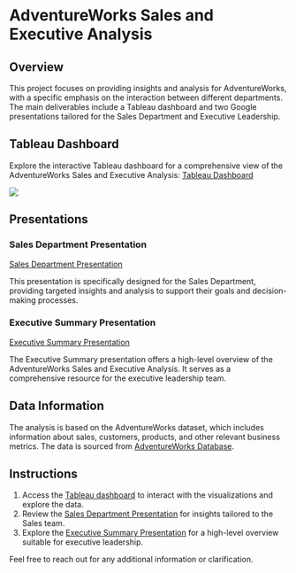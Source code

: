 # AdventureWorks Sales and Executive Analysis

## Overview

This project focuses on providing insights and analysis for AdventureWorks, with a specific emphasis on the interaction between different departments. The main deliverables include a Tableau dashboard and two Google presentations tailored for the Sales Department and Executive Leadership.

## Tableau Dashboard


Explore the interactive Tableau dashboard for a comprehensive view of the AdventureWorks Sales and Executive Analysis: [Tableau Dashboard](https://public.tableau.com/app/profile/esra.becker/viz/AdventureWorksSalesExecutive/Dashboard2)

<img src = "Adventure Works Sales.PNG">

## Presentations

### Sales Department Presentation

[Sales Department Presentation](https://docs.google.com/presentation/d/1WVibDRJl8nh0t9HcqKZ45_U67WlAp7gS/edit?pli=1#slide=id.p1)

This presentation is specifically designed for the Sales Department, providing targeted insights and analysis to support their goals and decision-making processes.

### Executive Summary Presentation

[Executive Summary Presentation](https://docs.google.com/presentation/d/1I4u52XRpk9uC5zX4oyxk0TWirf7qel7z/edit#slide=id.p1)

The Executive Summary presentation offers a high-level overview of the AdventureWorks Sales and Executive Analysis. It serves as a comprehensive resource for the executive leadership team.

## Data Information

The analysis is based on the AdventureWorks dataset, which includes information about sales, customers, products, and other relevant business metrics. The data is sourced from [AdventureWorks Database](https://docs.microsoft.com/en-us/sql/samples/adventureworks-install-configure?view=sql-server-ver15).


## Instructions

1. Access the [Tableau dashboard](https://public.tableau.com/app/profile/esra.becker/viz/AdventureWorksSalesExecutive/Dashboard2) to interact with the visualizations and explore the data.
2. Review the [Sales Department Presentation](https://docs.google.com/presentation/d/1WVibDRJl8nh0t9HcqKZ45_U67WlAp7gS/edit?pli=1#slide=id.p1) for insights tailored to the Sales team.
3. Explore the [Executive Summary Presentation](https://docs.google.com/presentation/d/1I4u52XRpk9uC5zX4oyxk0TWirf7qel7z/edit#slide=id.p1) for a high-level overview suitable for executive leadership.

Feel free to reach out for any additional information or clarification.
